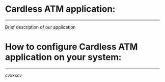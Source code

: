 # Cardless ATM application:
---------------------------
Brief description of our application


# How to configure Cardless ATM application on your system:
------------------------------------------------------------
cvxxxcv

